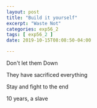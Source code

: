```yaml
---
layout: post
title: "Build it yourself"
excerpt: "Waste Not"
categories: exp56_2
tags: [ exp56_2 ]
date: 2019-10-15T08:08:50-04:00

---
```


Don't let them Down

They have sacrificed everything

Stay and fight to the end

10 years, a slave
